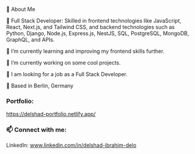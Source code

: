 🚀 About Me

🔹 Full Stack Developer: Skilled in frontend technologies like JavaScript, React, Next.js, and Tailwind CSS, and backend technologies such as Python, Django, Node.js, Express.js, NestJS, SQL, PostgreSQL, MongoDB, GraphQL, and APIs.

🌱 I’m currently learning and improving my frontend skills further.

🔭 I’m currently working on some cool projects.

🤔 I am looking for a job as a Full Stack Developer.

📍 Based in Berlin, Germany

### Portfolio:
https://delshad-portfolio.netlify.app/

### 📫 Connect with me:  
LinkedIn: www.linkedin.com/in/delshad-ibrahim-delo
